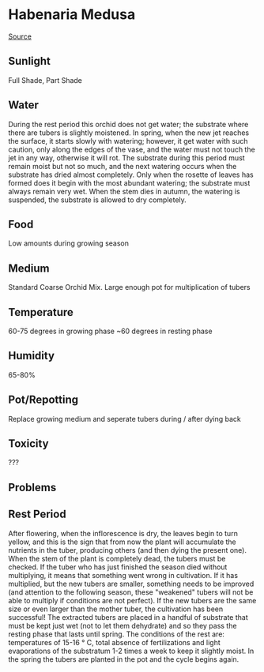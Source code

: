 # Habenaria Medusa
[Source](https://travaldo.blogspot.com/2018/05/habenaria-medusa-care-and-culture.html)

## Sunlight
Full Shade, Part Shade

## Water
During the rest period this orchid does not get water; the substrate where there are tubers is slightly moistened. 
In spring, when the new jet reaches the surface, it starts slowly with watering; however, it get water with such caution, 
only along the edges of the vase, and the water must not touch the jet in any way, otherwise it will rot. 
The substrate during this period must remain moist but not so much, and the next watering occurs when the 
substrate has dried almost completely. Only when the rosette of leaves has formed does it begin with the most abundant watering; 
the substrate must always remain very wet. When the stem dies in autumn, the watering is suspended, the substrate is allowed to dry completely.

## Food
Low amounts during growing season

## Medium
Standard Coarse Orchid Mix. Large enough pot for multiplication of tubers

## Temperature
60-75 degrees in growing phase
~60 degrees in resting phase

## Humidity
65-80%

## Pot/Repotting
Replace growing medium and seperate tubers during / after dying back

## Toxicity
???

## Problems

## Rest Period
 After flowering, when the inflorescence is dry, the leaves begin to turn yellow, 
 and this is the sign that from now the plant will accumulate the nutrients in the tuber, 
 producing others (and then dying the present one). When the stem of the plant is completely dead, 
 the tubers must be checked. If the tuber who has just finished the season died without 
 multiplying, it means that something went wrong in cultivation. If it has multiplied, 
 but the new tubers are smaller, something needs to be improved (and attention to the following season, 
 these "weakened" tubers will not be able to multiply if conditions are not perfect). If the new tubers 
 are the same size or even larger than the mother tuber, the cultivation has been successful! 
 The extracted tubers are placed in a handful of substrate that must be kept just wet (not to let them dehydrate) 
 and so they pass the resting phase that lasts until spring. The conditions of the rest are: temperatures of 15-16 ° C, 
 total absence of fertilizations and light evaporations of the substratum 1-2 times a week to keep it slightly moist. 
 In the spring the tubers are planted in the pot and the cycle begins again.
